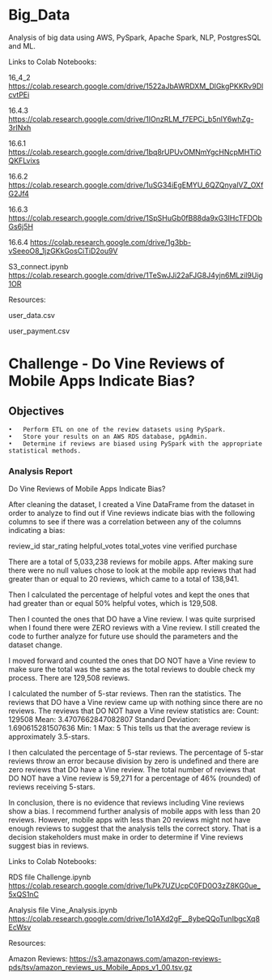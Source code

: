 # Big_Data
Analysis of big data using AWS, PySpark, Apache Spark, NLP, PostgresSQL and ML.

Links to Colab Notebooks:

16_4_2
https://colab.research.google.com/drive/1522aJbAWRDXM_DlGkgPKKRv9DlcvtPEi

16.4.3
https://colab.research.google.com/drive/1IOnzRLM_f7EPCi_b5nlY6whZg-3rINxh

16.6.1
https://colab.research.google.com/drive/1bq8rUPUvOMNmYgcHNcpMHTiOQKFLvixs

16.6.2
https://colab.research.google.com/drive/1uSG34iEgEMYU_6QZQnyalVZ_OXfG2Jf4

16.6.3
https://colab.research.google.com/drive/1SpSHuGb0fB88da9xG3IHcTFDObGs6j5H

16.6.4
https://colab.research.google.com/drive/1g3bb-vSeeoO8_1jzGKkGosCiTiD2ou9V

S3_connect.ipynb
https://colab.research.google.com/drive/1TeSwJJi22aFJG8J4yjn6MLzil9Uig1OR

Resources:

user_data.csv

user_payment.csv


# Challenge - Do Vine Reviews of Mobile Apps Indicate Bias?

## Objectives
	•	Perform ETL on one of the review datasets using PySpark.
	•	Store your results on an AWS RDS database, pgAdmin.
	•	Determine if reviews are biased using PySpark with the appropriate statistical methods.
  
### Analysis Report

Do Vine Reviews of Mobile Apps Indicate Bias?

After cleaning the dataset, I created a Vine DataFrame from the dataset in order to analyze to find out if Vine reviews indicate bias with the following columns to see if there was a correlation between any of the columns indicating a bias:

review_id
star_rating
helpful_votes
total_votes
vine
verified purchase

There are a total of 5,033,238 reviews for mobile apps.  After making sure there were no null values chose to look at the mobile app reviews that had greater than or equal to 20 reviews, which came to a total of 138,941.

Then I calculated the percentage of helpful votes and kept the ones that had greater than or equal 50% helpful votes, which is 129,508.

Then I counted the ones that DO have a Vine review. I was quite surprised when I found there were ZERO reviews with a Vine review.  I still created the code to further analyze for future use should the parameters and the dataset change. 

I moved forward and counted the ones that DO NOT have a Vine review to make sure the total was the same as the total reviews to double check my process. There are 129,508 reviews.


I calculated the number of 5-star reviews. Then ran the statistics.  The reviews that DO have a Vine review came up with nothing since there are no reviews.
The reviews that DO NOT have a Vine review statistics are:
Count:  129508
Mean: 3.4707662847082807
Standard Deviation: 1.690615281507636
Min: 1
Max: 5
This tells us that the average review is approximately 3.5-stars.

I then calculated the percentage of 5-star reviews. The percentage of 5-star reviews throw an error because division by zero is undefined and there are zero reviews that DO have a Vine review.  The total number of reviews that DO NOT have a Vine review is 59,271 for a percentage of 46% (rounded) of reviews receiving 5-stars.

In conclusion, there is no evidence that reviews including Vine reviews show a bias.  I recommend further analysis of mobile apps with less than 20 reviews.  However, mobile apps with less than 20 reviews might not have enough reviews to suggest that the analysis tells the correct story. That is a decision stakeholders must make in order to determine if Vine reviews suggest bias in reviews.


Links to Colab Notebooks:

RDS file
Challenge.ipynb
https://colab.research.google.com/drive/1uPk7UZUcpC0FD0O3zZ8KG0ue_5xQS1nC

Analysis file
Vine_Analysis.ipynb
https://colab.research.google.com/drive/1o1AXd2gF__8ybeQQoTunIbgcXq8EcWsv

Resources:

Amazon Reviews: https://s3.amazonaws.com/amazon-reviews-pds/tsv/amazon_reviews_us_Mobile_Apps_v1_00.tsv.gz
